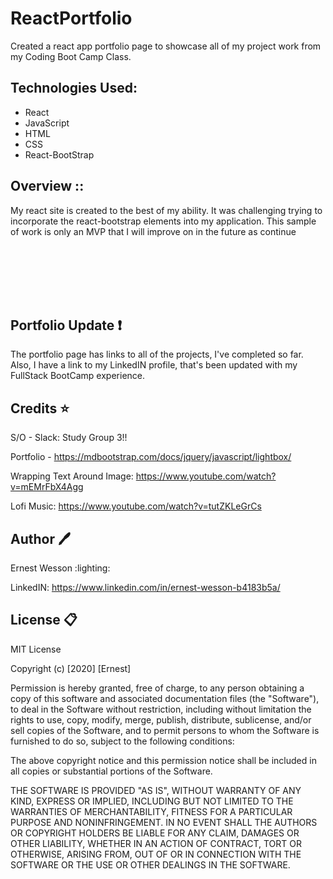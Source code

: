 # ReactPortfolio

Created a react app portfolio page to showcase all of my project work from my 
Coding Boot Camp Class. 


## Technologies Used:

- React
- JavaScript
- HTML
- CSS
- React-BootStrap


## Overview ::

My react site is created to the best of my ability. It was challenging trying to incorporate the react-bootstrap elements into my application. This sample of work is only an MVP that I will improve on in the future as continue 



![]()

![]()

![]()

![]()





![]()

![]()

![]()


## Portfolio Update :heavy_exclamation_mark:

The portfolio page has links to all of the projects, I've completed so far. Also, I have a link to my LinkedIN profile, that's been updated with my FullStack BootCamp experience.




## Credits :star:

S/O - Slack: Study Group 3!!

Portfolio - https://mdbootstrap.com/docs/jquery/javascript/lightbox/

Wrapping Text Around Image: https://www.youtube.com/watch?v=mEMrFbX4Agg

Lofi Music: https://www.youtube.com/watch?v=tutZKLeGrCs

## Author :pen:

Ernest Wesson :lighting:

LinkedIN: https://www.linkedin.com/in/ernest-wesson-b4183b5a/




## License :clipboard:


MIT License

Copyright (c) [2020] [Ernest]

Permission is hereby granted, free of charge, to any person obtaining a copy
of this software and associated documentation files (the "Software"), to deal
in the Software without restriction, including without limitation the rights
to use, copy, modify, merge, publish, distribute, sublicense, and/or sell
copies of the Software, and to permit persons to whom the Software is
furnished to do so, subject to the following conditions:

The above copyright notice and this permission notice shall be included in all
copies or substantial portions of the Software.

THE SOFTWARE IS PROVIDED "AS IS", WITHOUT WARRANTY OF ANY KIND, EXPRESS OR
IMPLIED, INCLUDING BUT NOT LIMITED TO THE WARRANTIES OF MERCHANTABILITY,
FITNESS FOR A PARTICULAR PURPOSE AND NONINFRINGEMENT. IN NO EVENT SHALL THE
AUTHORS OR COPYRIGHT HOLDERS BE LIABLE FOR ANY CLAIM, DAMAGES OR OTHER
LIABILITY, WHETHER IN AN ACTION OF CONTRACT, TORT OR OTHERWISE, ARISING FROM,
OUT OF OR IN CONNECTION WITH THE SOFTWARE OR THE USE OR OTHER DEALINGS IN THE
SOFTWARE.